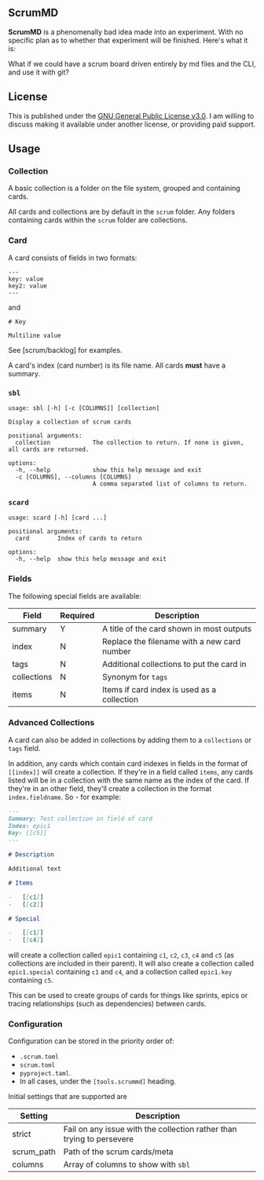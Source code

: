 ## ScrumMD

**ScrumMD** is a phenomenally bad idea made into an experiment. With no specific plan as to whether that experiment will be finished. Here's what it is:

What if we could have a scrum board driven entirely by md files and the CLI, and use it with git?

## License

This is published under the [GNU General Public License v3.0](LICENSE.md). I am willing to discuss making it available under another license, or providing paid support.

## Usage

### Collection

A basic collection is a folder on the file system, grouped and containing cards.

All cards and collections are by default in the `scrum` folder. Any folders containing cards within the `scrum` folder are collections.

### Card

A card consists of fields in two formats:

```
---
key: value
key2: value
---
```

and

```
# Key

Multiline value
```

See [scrum/backlog] for examples.

A card's index (card number) is its file name. All cards **must** have a summary.

### `sbl`

```
usage: sbl [-h] [-c [COLUMNS]] [collection]

Display a collection of scrum cards

positional arguments:
  collection            The collection to return. If none is given, all cards are returned.

options:
  -h, --help            show this help message and exit
  -c [COLUMNS], --columns [COLUMNS]
                        A comma separated list of columns to return.
```

### `scard`

```
usage: scard [-h] [card ...]

positional arguments:
  card        Index of cards to return

options:
  -h, --help  show this help message and exit
```

### Fields

The following special fields are available:

| Field       | Required | Description                                 |
| ----------- | -------- | ------------------------------------------- |
| summary     | Y        | A title of the card shown in most outputs   |
| index       | N        | Replace the filename with a new card number |
| tags        | N        | Additional collections to put the card in   |
| collections | N        | Synonym for `tags`                          |
| items       | N        | Items if card index is used as a collection |

### Advanced Collections

A card can also be added in collections by adding them to a `collections` or `tags` field.

In addition, any cards which contain card indexes in fields in the format of `[[index]]` will create a collection. If they're in a field called `items`, any cards listed will be in a collection with the same name as the index of the card. If they're in an other field, they'll create a collection in the format `index.fieldname`. So - for example:

```md
---
Summary: Test collection in field of card
Index: epic1
Key: [[c5]]
---

# Description

Additional text

# Items

-   [[c1]]
-   [[c2]]

# Special

-   [[c1]]
-   [[c4]]
```

will create a collection called `epic1` containing `c1`, `c2`, `c3`, `c4` and `c5` (as collections are included in their parent). It will also create a collection called `epic1.special` containing `c1` and `c4`, and a collection called `epic1.key` containing `c5`.

This can be used to create groups of cards for things like sprints, epics or tracing relationships (such as dependencies) between cards.

### Configuration

Configuration can be stored in the priority order of:

-   `.scrum.toml`
-   `scrum.toml`
-   `pyproject.taml`.
-   In all cases, under the `[tools.scrummd]` heading.

Initial settings that are supported are

| Setting    | Description                                                           |
| ---------- | --------------------------------------------------------------------- |
| strict     | Fail on any issue with the collection rather than trying to persevere |
| scrum_path | Path of the scrum cards/meta                                          |
| columns    | Array of columns to show with `sbl`                                   |
